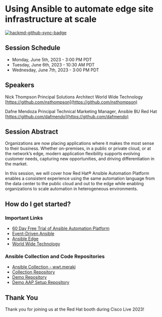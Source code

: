 # Using Ansible to automate edge site infrastructure at scale

[![hackmd-github-sync-badge](https://hackmd.io/zA3bL0lAT_62QC-M9cMEeQ/badge)](https://hackmd.io/zA3bL0lAT_62QC-M9cMEeQ)

## Session Schedule

* Monday, June 5th, 2023 - 3:00 PM PDT
* Tuesday, June 6th, 2023 - 10:30 AM PDT
* Wednesday, June 7th, 2023 - 3:00 PM PDT

## Speakers

Nick Thompson
Principal Solutions Architect
World Wide Technology
[https://github.com/nsthompson](https://github.com/nsthompson)

Dafne Mendoza
Principal Technical Marketing Manager, Ansible BU
Red Hat
[https://github.com/dafmendo](https://github.com/dafmendo)

## Session Abstract

Organizations are now placing applications where it makes the most sense to their business.  Whether on-premises, in a public or private cloud, or at the network’s edge, modern application flexibility supports evolving customer needs, capturing new opportunities, and driving differentiation in the market.

In this session, we will cover how Red Hat® Ansible Automation Platform enables a consistent experience using the same automation language from the data center to the public cloud and out to the edge while enabling organizations to scale automation in heterogeneous environments.

## How do I get started?

### Important Links

* [60 Day Free Trial of Ansible Automation Platform](https://www.redhat.com/en/technologies/management/ansible/trial)
* [Event-Driven Ansible](https://ansible.com/event-driven)
* [Ansible Edge](https://www.redhat.com/en/technologies/management/ansible/edge)
* [World Wide Technology](https://www.wwt.com/)

### Ansible Collection and Code Repositories

* [Ansible Collection - wwt.meraki](https://galaxy.ansible.com/wwt/meraki)
* [Collection Repository](https://github.com/wwt/meraki_collection)
* [Demo Repository](https://github.com/wwt/ansible-meraki-demo)
* [Demo AAP Setup Repository](https://github.com/nsthompson/aap-meraki-demo-setup)

## Thank You

Thank you for joining us at the Red Hat booth during Cisco Live 2023!
